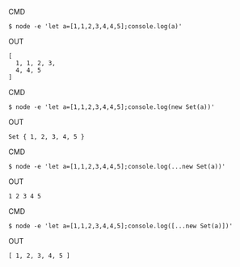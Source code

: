CMD

```
$ node -e 'let a=[1,1,2,3,4,4,5];console.log(a)'
```

OUT

```
[
  1, 1, 2, 3,
  4, 4, 5
]
```

CMD

```
$ node -e 'let a=[1,1,2,3,4,4,5];console.log(new Set(a))'
```

OUT

```
Set { 1, 2, 3, 4, 5 }
```

CMD

```
$ node -e 'let a=[1,1,2,3,4,4,5];console.log(...new Set(a))'
```

OUT

```
1 2 3 4 5
```

CMD
```
$ node -e 'let a=[1,1,2,3,4,4,5];console.log([...new Set(a)])'
```

OUT

```
[ 1, 2, 3, 4, 5 ]
```
